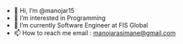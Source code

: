 - 👋 Hi, I’m @manojar15
- 👀 I’m interested in Programming
- 🌱 I’m currently Software Engineer at FIS Global
- 📫 How to reach me email : manojarasimane@gmail.com 

<!---
manojar15/manojar15 is a ✨ special ✨ repository because its `README.md` (this file) appears on your GitHub profile.
You can click the Preview link to take a look at your changes.
--->
